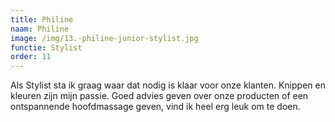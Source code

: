 ```yaml
---
title: Philine
naam: Philine
image: /img/13.-philine-junior-stylist.jpg
functie: Stylist
order: 11
---
```



Als Stylist sta ik graag waar dat nodig is klaar voor onze klanten. Knippen en kleuren zijn mijn passie. Goed advies geven over onze producten of een ontspannende hoofdmassage geven, vind ik heel erg leuk om te doen.